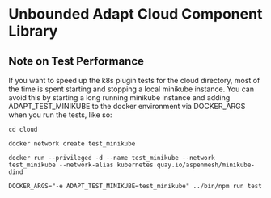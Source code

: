 # Unbounded Adapt Cloud Component Library

## Note on Test Performance

If you want to speed up the k8s plugin tests for the cloud directory, most of the time is spent starting and stopping a local minikube instance.  You can avoid this by starting a long running minikube instance and adding ADAPT_TEST_MINIKUBE to the docker environment via DOCKER_ARGS when you run the tests, like so:
```
cd cloud

docker network create test_minikube

docker run --privileged -d --name test_minikube --network test_minikube --network-alias kubernetes quay.io/aspenmesh/minikube-dind

DOCKER_ARGS="-e ADAPT_TEST_MINIKUBE=test_minikube" ../bin/npm run test
```